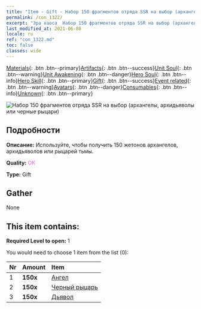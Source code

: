 ```yaml
---
title: "Item - Gift - Набор 150 фрагментов отряда SSR на выбор (архангелы, архидьяволы или черные рыцари)"
permalink: /con_1322/
excerpt: "Эра хаоса  Набор 150 фрагментов отряда SSR на выбор (архангелы, архидьяволы или черные рыцари)"
last_modified_at: 2021-06-08
locale: ru
ref: "con_1322.md"
toc: false
classes: wide
---
```

 [Materials](/ItemsRU/){: .btn .btn--primary}[Artifacts](/ItemsRU/Artifacts/){: .btn .btn--success}[Unit Soul](/ItemsRU/UnitSoul/){: .btn .btn--warning}[Unit Awakening](/ItemsRU/UnitAwakening/){: .btn .btn--danger}[Hero Soul](/ItemsRU/HeroSoul/){: .btn .btn--info}[Hero Skill](/ItemsRU/HeroSkill/){: .btn .btn--primary}[Gift](/ItemsRU/Gift/){: .btn .btn--success}[Event related](/ItemsRU/Events/){: .btn .btn--warning}[Avatars](/ItemsRU/Avatars/){: .btn .btn--danger}[Consumables](/ItemsRU/Consumables/){: .btn .btn--info}[Unknown](/ItemsRU/Unknown/){: .btn .btn--primary}

 ![Набор 150 фрагментов отряда SSR на выбор (архангелы, архидьяволы или черные рыцари)](/images/t/i_907374.png)

## Подробности
 **Описание:** Используйте, чтобы получить 150 жетонов архангелов, архидьяволов или рыцарей тьмы.

 **Quality:** <span style="color: #DA70D6">OK</span>

 **Type:** Gift

## Gather

  None

## This item contains:

 **Required Level to open:** 1

 You would need to choose 1 item from the list (0):

  | Nr | Amount |     Item    |
  |:---|:-------|:------------|
  | 1 |  **150x** | [Ангел](/ItemsRU/unt_196/) |  | 
  | 2 |  **150x** | [Черный рыцарь](/ItemsRU/unt_213/) |  | 
  | 3 |  **150x** | [Дьявол](/ItemsRU/unt_232/) |  | 
